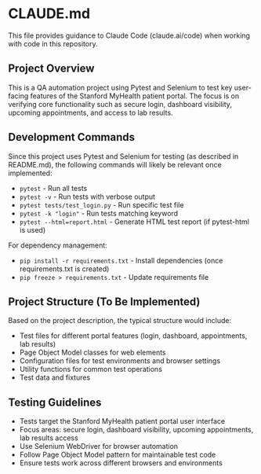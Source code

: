 # CLAUDE.md

This file provides guidance to Claude Code (claude.ai/code) when working with code in this repository.

## Project Overview

This is a QA automation project using Pytest and Selenium to test key user-facing features of the Stanford MyHealth patient portal. The focus is on verifying core functionality such as secure login, dashboard visibility, upcoming appointments, and access to lab results.

## Development Commands

Since this project uses Pytest and Selenium for testing (as described in README.md), the following commands will likely be relevant once implemented:

- `pytest` - Run all tests
- `pytest -v` - Run tests with verbose output
- `pytest tests/test_login.py` - Run specific test file
- `pytest -k "login"` - Run tests matching keyword
- `pytest --html=report.html` - Generate HTML test report (if pytest-html is used)

For dependency management:
- `pip install -r requirements.txt` - Install dependencies (once requirements.txt is created)
- `pip freeze > requirements.txt` - Update requirements file

## Project Structure (To Be Implemented)

Based on the project description, the typical structure would include:
- Test files for different portal features (login, dashboard, appointments, lab results)
- Page Object Model classes for web elements
- Configuration files for test environments and browser settings
- Utility functions for common test operations
- Test data and fixtures

## Testing Guidelines

- Tests target the Stanford MyHealth patient portal user interface
- Focus areas: secure login, dashboard visibility, upcoming appointments, lab results access
- Use Selenium WebDriver for browser automation
- Follow Page Object Model pattern for maintainable test code
- Ensure tests work across different browsers and environments
